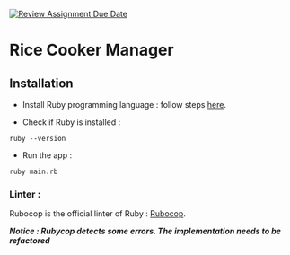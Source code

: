 [![Review Assignment Due Date](https://classroom.github.com/assets/deadline-readme-button-24ddc0f5d75046c5622901739e7c5dd533143b0c8e959d652212380cedb1ea36.svg)](https://classroom.github.com/a/PHq8Kfj_)

# Rice Cooker Manager

## Installation 

- Install Ruby programming language : follow steps [here](https://www.ruby-lang.org/fr/documentation/installation/).

- Check if Ruby is installed : 
```
ruby --version
```

- Run the app : 
```
ruby main.rb
```
### Linter : 

Rubocop is the official linter of Ruby : [Rubocop](https://rubocop.org/).

***Notice : Rubycop detects some errors. The implementation needs to be refactored***
